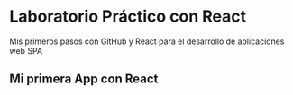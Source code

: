 # Laboratorio Práctico con React
Mis primeros pasos con GitHub y React para el desarrollo de aplicaciones web SPA

## Mi primera App con React
